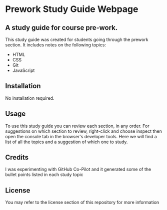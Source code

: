 # Prework Study Guide Webpage

## A study guide for course pre-work.

This study guide was created for students going through the prework section. It includes notes on the following topics:

- HTML
- CSS
- Git
- JavaScript


## Installation

No installation required. 

## Usage

To use this study guide you can review each section, in any order.
For suggestions on which section to review, right-click and choose inspect then open the console tab in the browser's developer tools. Here we will find a list of all the topics and a suggestion of which one to study. 

## Credits

I was experimenting with GitHub Co-Pilot and it generated some of the bullet points listed in each study topic

## License

You may refer to the license section of this repository for more information

